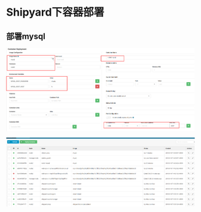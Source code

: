 # Shipyard下容器部署

## 部署mysql
![](images/docker_shipyard/docker-shipyard-container-deploy-mysql.png)

![](images/docker_shipyard/docker-shipyard-image-add-mysql-list.png)
